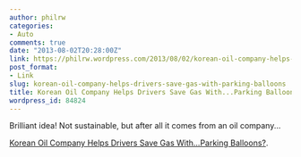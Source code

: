 ```yaml
---
author: philrw
categories:
- Auto
comments: true
date: "2013-08-02T20:28:00Z"
link: https://philrw.wordpress.com/2013/08/02/korean-oil-company-helps-drivers-save-gas-with-parking-balloons/
post_format:
- Link
slug: korean-oil-company-helps-drivers-save-gas-with-parking-balloons
title: Korean Oil Company Helps Drivers Save Gas With...Parking Balloons?
wordpress_id: 84824
---
```


Brilliant idea! Not sustainable, but after all it comes from an oil company...

[Korean Oil Company Helps Drivers Save Gas With...Parking Balloons?](http://www.greencarreports.com/news/1085980_korean-oil-company-helps-drivers-save-gas-with-parking-balloons).
